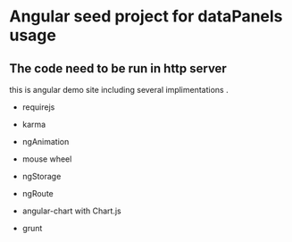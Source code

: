 # Angular seed project for dataPanels usage

## The code need to be run in http server 

this is angular demo site including several implimentations .

- requirejs

- karma

- ngAnimation

- mouse wheel

- ngStorage

- ngRoute

- angular-chart with  Chart.js 

- grunt
